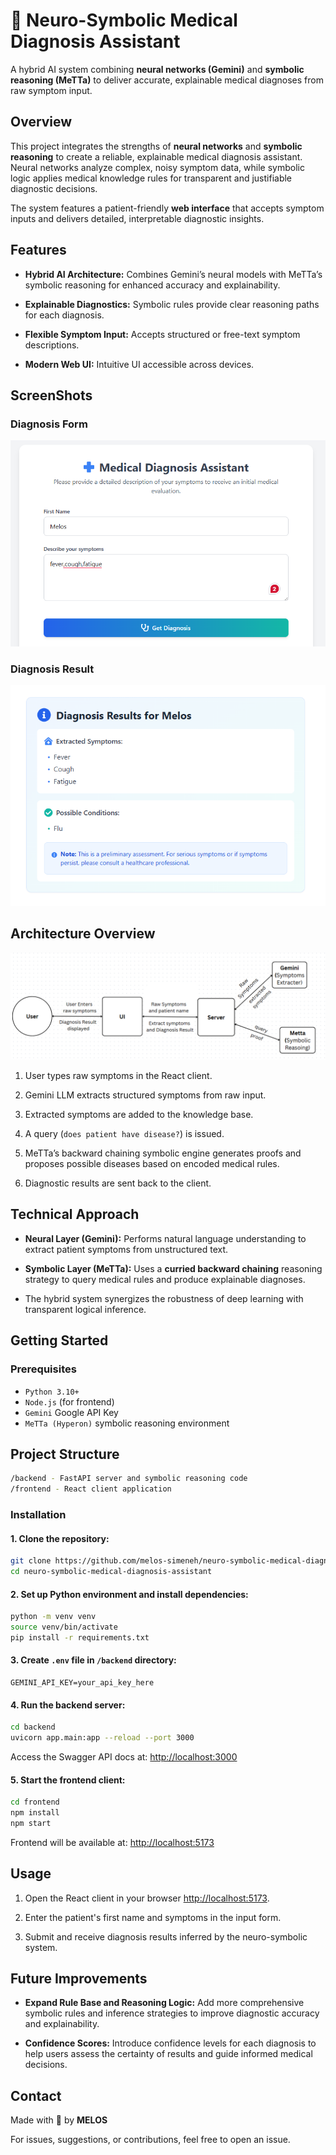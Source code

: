 # 🧠 Neuro-Symbolic Medical Diagnosis Assistant

A hybrid AI system combining **neural networks (Gemini)** and **symbolic reasoning (MeTTa)** to deliver accurate, explainable medical diagnoses from raw symptom input.

## Overview

This project integrates the strengths  of **neural networks** and **symbolic reasoning** to create a reliable, explainable medical diagnosis assistant. Neural networks analyze complex, noisy symptom data, while symbolic logic applies medical knowledge rules for transparent and justifiable diagnostic decisions.

The system features a patient-friendly **web interface** that accepts symptom inputs and delivers detailed, interpretable diagnostic insights.

## Features

- **Hybrid AI Architecture:** Combines Gemini’s neural models with MeTTa’s symbolic reasoning for enhanced accuracy and explainability.

- **Explainable Diagnostics:** Symbolic rules provide clear reasoning paths for each diagnosis.

- **Flexible Symptom Input:** Accepts structured or free-text symptom descriptions.

- **Modern Web  UI:** Intuitive UI accessible across devices.

## ScreenShots

### Diagnosis Form

![Diagnosis Form](screenshots/diagnosis-form.png)

### Diagnosis Result

![Diagnosis Result](screenshots/diagnosis-result.png)

## Architecture Overview

![Architecture](screenshots/architecture.png)

1. User types raw symptoms in the React client.

2. Gemini LLM extracts structured symptoms from raw input.

3. Extracted symptoms are added to the knowledge base.

4. A query (`does patient have disease?`) is issued.

5. MeTTa’s backward chaining symbolic engine generates proofs and proposes possible diseases based on encoded medical rules.

6. Diagnostic results are sent back to the client.

## Technical Approach

- **Neural Layer (Gemini):** Performs natural language understanding to extract patient symptoms from unstructured text.

- **Symbolic Layer (MeTTa):** Uses a **curried backward chaining** reasoning strategy to query medical rules and produce explainable diagnoses.

- The hybrid system synergizes the robustness of deep learning with transparent logical inference.

## Getting Started

### Prerequisites

- `Python 3.10+`
- `Node.js` (for frontend)
- `Gemini` Google API Key
- `MeTTa (Hyperon)` symbolic reasoning environment

## Project Structure

```bash
/backend - FastAPI server and symbolic reasoning code
/frontend - React client application
```

### Installation

#### 1. Clone the repository:

```bash
git clone https://github.com/melos-simeneh/neuro-symbolic-medical-diagnosis-assistant.git
cd neuro-symbolic-medical-diagnosis-assistant
```

#### 2. Set up Python environment and install dependencies:

```bash
python -m venv venv
source venv/bin/activate
pip install -r requirements.txt
```

#### 3. Create `.env` file in `/backend` directory:

```env
GEMINI_API_KEY=your_api_key_here
```

#### 4. Run the backend server:

```bash
cd backend
uvicorn app.main:app --reload --port 3000
```

Access the Swagger API docs at: [http://localhost:3000](http://localhost:3000)

#### 5. Start the frontend client:

```bash
cd frontend
npm install
npm start
```

Frontend will be available at: [http://localhost:5173](http://localhost:5173)

## Usage

1. Open the React client in your browser [http://localhost:5173](http://localhost:5173).

2. Enter the patient's first name and symptoms in the input form.

3. Submit and receive diagnosis results inferred by the neuro-symbolic system.

## Future Improvements

- **Expand Rule Base and Reasoning Logic:** Add more comprehensive symbolic rules and inference strategies to improve diagnostic accuracy and explainability.

- **Confidence Scores:** Introduce confidence levels for each diagnosis to help users assess the certainty of results and guide informed medical decisions.

## Contact

Made with 💚 by **MELOS**

For issues, suggestions, or contributions, feel free to open an issue.
